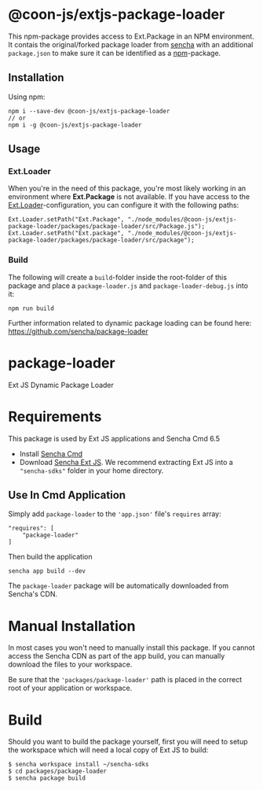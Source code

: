 # @coon-js/extjs-package-loader
This npm-package provides access to Ext.Package in an NPM environment.
It contais the original/forked package loader from [sencha](https://sencha.com) with an additional ```package.json```
to make sure it can be identified as a [npm](https://npmjs.org)-package.

## Installation

Using npm:
``` 
npm i --save-dev @coon-js/extjs-package-loader
// or
npm i -g @coon-js/extjs-package-loader 
```

## Usage

### Ext.Loader
When you're in the need of this package, you're most likely working in an environment where **Ext.Package** is not 
available. If you have access to the [Ext.Loader](https://docs.sencha.com/extjs/7.4.0/classic/Ext.Loader.html)-configuration, 
you can configure it with the following paths:

```
Ext.Loader.setPath("Ext.Package", "./node_modules/@coon-js/extjs-package-loader/packages/package-loader/src/Package.js");
Ext.Loader.setPath("Ext.package", "./node_modules/@coon-js/extjs-package-loader/packages/package-loader/src/package");
```

### Build
The following will create a ```build```-folder inside the root-folder of this package
and place a ```package-loader.js``` and ```package-loader-debug.js``` into it:

``` 
npm run build 
```

Further information related to dynamic package loading can be found here: https://github.com/sencha/package-loader
# package-loader
Ext JS Dynamic Package Loader

# Requirements
This package is used by Ext JS applications and Sencha Cmd 6.5

- Install [Sencha Cmd](https://www.sencha.com/products/sencha-cmd/)
- Download [Sencha Ext JS](https://www.sencha.com/products/extjs).  We
  recommend extracting Ext JS into a `"sencha-sdks"` folder in your home directory.

## Use In Cmd Application
Simply add `package-loader` to the `'app.json'` file's `requires` array:

    "requires": [
        "package-loader"
    ]

Then build the application

    sencha app build --dev

The `package-loader` package will be automatically downloaded from Sencha's CDN.

# Manual Installation

In most cases you won't need to manually install this package. If you cannot access
the Sencha CDN as part of the app build, you can manually download the files to
your workspace.

Be sure that the `'packages/package-loader'` path is placed in the correct root of
your application or workspace.

# Build

Should you want to build the package yourself, first you will need to setup the
workspace which will need a local copy of Ext JS to build:

    $ sencha workspace install ~/sencha-sdks
    $ cd packages/package-loader
    $ sencha package build
